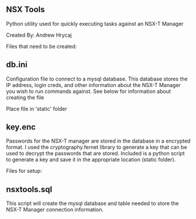 NSX Tools
---------
Python utility used for quickly executing tasks against an NSX-T Manager

Created By: Andrew Hrycaj

Files that need to be created: 

db.ini
------
Configuration file to connect to a mysql database.  This database stores the IP address, login creds, and other information
about the NSX-T Manager you wish to run commands against.  See below for information about creating the file

Place file in 'static' folder

key.enc
-------
Passwords for the NSX-T manager are stored in the database in a encrypted format.  I used the cryptography.fernet library to generate a
key that can be used to decrypt the passwords that are stored.  Included is a python script to generate a key and save it in the 
appropriate location (static folder).


Files for setup:

nsxtools.sql
------------
This script will create the mysql database and table needed to store the NSX-T Manager connection information.
